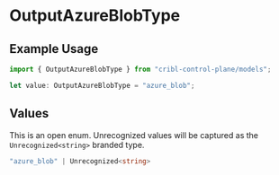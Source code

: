 # OutputAzureBlobType

## Example Usage

```typescript
import { OutputAzureBlobType } from "cribl-control-plane/models";

let value: OutputAzureBlobType = "azure_blob";
```

## Values

This is an open enum. Unrecognized values will be captured as the `Unrecognized<string>` branded type.

```typescript
"azure_blob" | Unrecognized<string>
```